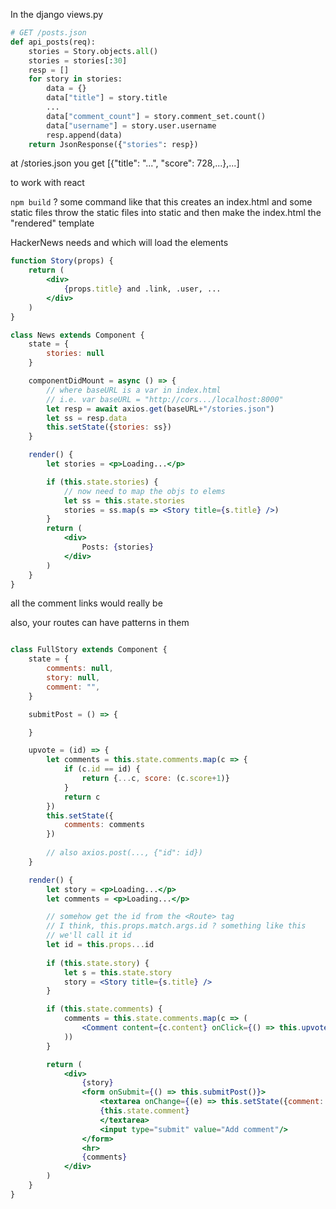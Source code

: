 In the django views.py
```python
# GET /posts.json
def api_posts(req):
    stories = Story.objects.all()
    stories = stories[:30]
    resp = []
    for story in stories:
        data = {}
        data["title"] = story.title
        ...
        data["comment_count"] = story.comment_set.count()
        data["username"] = story.user.username
        resp.append(data)
    return JsonResponse({"stories": resp})
```
at /stories.json you get [{"title": "...", "score": 728,...},...]

to work with react

`npm build` ? some command like that
this creates an index.html and some static files
throw the static files into static
and then make the index.html the "rendered" template

HackerNews needs <Story/> and <News/> which will load the <Story/> elements
```jsx
function Story(props) {
    return (
        <div>
            {props.title} and .link, .user, ...
        </div>
    )
}

class News extends Component {
    state = {
        stories: null
    }

    componentDidMount = async () => {
        // where baseURL is a var in index.html
        // i.e. var baseURL = "http://cors.../localhost:8000"
        let resp = await axios.get(baseURL+"/stories.json")
        let ss = resp.data
        this.setState({stories: ss})
    }

    render() {
        let stories = <p>Loading...</p>

        if (this.state.stories) {
            // now need to map the objs to elems
            let ss = this.state.stories
            stories = ss.map(s => <Story title={s.title} />)
        }
        return (
            <div>
                Posts: {stories}
            </div>
        )
    }
}
```

all the comment links would really be <NavLink>

also, your routes can have patterns in them

<Route path="/story/:id" component={FullStory}>

```jsx

class FullStory extends Component {
    state = {
        comments: null,
        story: null,
        comment: "",
    }

    submitPost = () => {

    }

    upvote = (id) => {
        let comments = this.state.comments.map(c => {
            if (c.id == id) {
                return {...c, score: (c.score+1)}
            }
            return c
        })
        this.setState({
            comments: comments
        })
        
        // also axios.post(..., {"id": id})
    }

    render() {
        let story = <p>Loading...</p>
        let comments = <p>Loading...</p>

        // somehow get the id from the <Route> tag
        // I think, this.props.match.args.id ? something like this
        // we'll call it id
        let id = this.props...id
        
        if (this.state.story) {
            let s = this.state.story
            story = <Story title={s.title} />
        }

        if (this.state.comments) {
            comments = this.state.comments.map(c => (
                <Comment content={c.content} onClick={() => this.upvote(c.id)} />
            ))
        }

        return (
            <div>
                {story}
                <form onSubmit={() => this.submitPost()}>
                    <textarea onChange={(e) => this.setState({comment: e.target.value})}>
                    {this.state.comment}
                    </textarea>
                    <input type="submit" value="Add comment"/>
                </form>
                <hr>
                {comments}
            </div>
        )
    }
}
```


